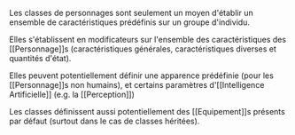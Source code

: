 Les classes de personnages sont seulement un moyen d'établir un ensemble de caractéristiques prédéfinis sur un groupe d'individu.

Elles s'établissent en modificateurs sur l'ensemble des caractéristiques des [[Personnage]]s (caractéristiques générales, caractéristiques diverses et quantités d'état).

Elles peuvent potentiellement définir une apparence prédéfinie (pour les [[Personnage]]s non humains), et certains paramètres d'[[Intelligence Artificielle]] (e.g. la [[Perception]])

Les classes définissent aussi potentiellement des [[Equipement]]s présents par défaut (surtout dans le cas de classes héritées).
